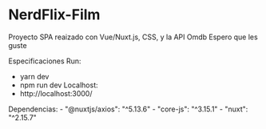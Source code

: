 # NerdFlix-Film
Proyecto SPA reaizado con Vue/Nuxt.js, CSS, y la API Omdb
Espero que les guste


Especificaciones
Run: 
  - yarn dev
  - npm run dev
Localhost: 
  - http://localhost:3000/
  
Dependencias:
    - "@nuxtjs/axios": "^5.13.6"
    - "core-js": "^3.15.1"
    - "nuxt": "^2.15.7"
